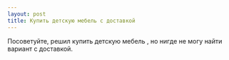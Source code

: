 ```yaml
---
layout: post 
title: Купить детскую мебель с доставкой 
--- 
```

Посоветуйте, решил купить детскую мебель , но нигде не могу найти вариант с доставкой.